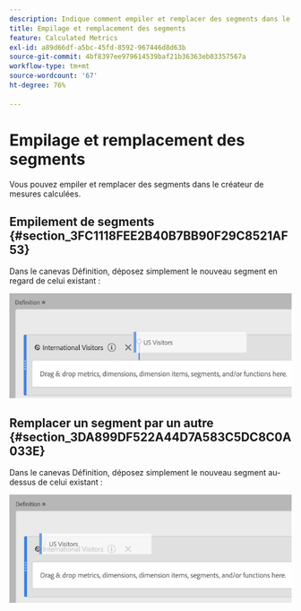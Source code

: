 ```yaml
---
description: Indique comment empiler et remplacer des segments dans le créateur de mesures calculées.
title: Empilage et remplacement des segments
feature: Calculated Metrics
exl-id: a89d66df-a5bc-45fd-8592-967446d8d63b
source-git-commit: 4bf8397ee979614539baf21b36363eb03357567a
workflow-type: tm+mt
source-wordcount: '67'
ht-degree: 76%

---
```


# Empilage et remplacement des segments

Vous pouvez empiler et remplacer des segments dans le créateur de mesures calculées.

## Empilement de segments {#section_3FC1118FEE2B40B7BB90F29C8521AF53}

Dans le canevas Définition, déposez simplement le nouveau segment en regard de celui existant :

![](assets/cm_stack_seg.png)

## Remplacer un segment par un autre {#section_3DA899DF522A44D7A583C5DC8C0A033E}

Dans le canevas Définition, déposez simplement le nouveau segment au-dessus de celui existant :

![](assets/cm_replace_seg.png)
